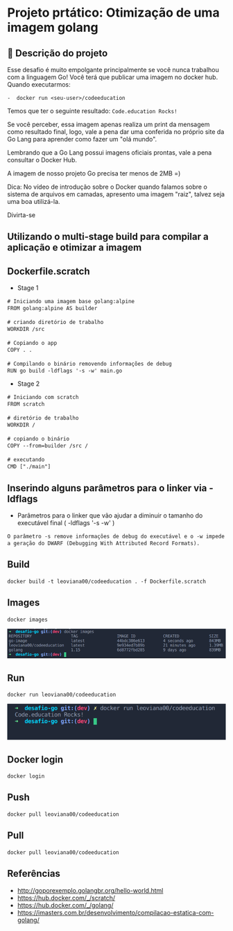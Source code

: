 # Projeto prtático: Otimização de uma imagem golang

## 🌱 Descrição do projeto 

Esse desafio é muito empolgante principalmente se você nunca trabalhou com a linguagem Go!
Você terá que publicar uma imagem no docker hub. Quando executarmos:

    -  docker run <seu-user>/codeeducation

Temos que ter o seguinte resultado: `Code.education Rocks!`

Se você perceber, essa imagem apenas realiza um print da mensagem como resultado final, logo, vale a pena dar uma conferida no próprio site da Go Lang para aprender como fazer um "olá mundo".

Lembrando que a Go Lang possui imagens oficiais prontas, vale a pena consultar o Docker Hub.

A imagem de nosso projeto Go precisa ter menos de 2MB =)

Dica: No vídeo de introdução sobre o Docker quando falamos sobre o sistema de arquivos em camadas, apresento uma imagem "raiz", talvez seja uma boa utilizá-la.

Divirta-se

## Utilizando o multi-stage build para compilar a aplicação e otimizar a imagem

## Dockerfile.scratch

- Stage 1

```
# Iniciando uma imagem base golang:alpine
FROM golang:alpine AS builder

# criando diretório de trabalho
WORKDIR /src

# Copiando o app
COPY . .

# Compilando o binário removendo informações de debug
RUN go build -ldflags '-s -w' main.go
```
- Stage 2
```
# Iniciando com scratch
FROM scratch

# diretório de trabalho
WORKDIR /

# copiando o binário
COPY --from=builder /src / 

# executando 
CMD ["./main"]
```

## Inserindo alguns parâmetros para o linker via -ldflags

- Parâmetros para o linker que vão ajudar a diminuir o tamanho do executável final  ( -ldflags '-s -w' )

```
O parâmetro -s remove informações de debug do executável e o -w impede a geração do DWARF (Debugging With Attributed Record Formats).
```

## Build 

```
docker build -t leoviana00/codeeducation . -f Dockerfile.scratch
```

## Images
```
docker images
```
![](image/go-images.png)

## Run

```
docker run leoviana00/codeeducation
```
![](image/go-scratch.png)

## Docker login

```
docker login
```
## Push

```
docker pull leoviana00/codeeducation
```
## Pull

```
docker pull leoviana00/codeeducation
```

## Referências
- http://goporexemplo.golangbr.org/hello-world.html
- https://hub.docker.com/_/scratch/
- https://hub.docker.com/_/golang/
- https://imasters.com.br/desenvolvimento/compilacao-estatica-com-golang/
